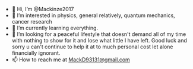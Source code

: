 - 👋 Hi, I’m @Mackinze2017
- 👀 I’m interested in physics, general relatively, quantum mechanics, cancer research 
- 🌱 I’m currently learning everything. 
- 💞️ I’m looking for a peaceful lifestyle that doesn't demand all of my time with nothing to show for it and lose what little I have left. Good luck and sorry u can't continue to help it at to much personal cost let alone financially ignorant. 
- 📫 How to reach me at MackD93131@gmail.com 

<!---
Mackinze2017/Mackinze2017 is a ✨ special ✨ repository because its `README.md` (this file) appears on your GitHub profile.
You can click the Preview link to take a look at your changes.
--->
